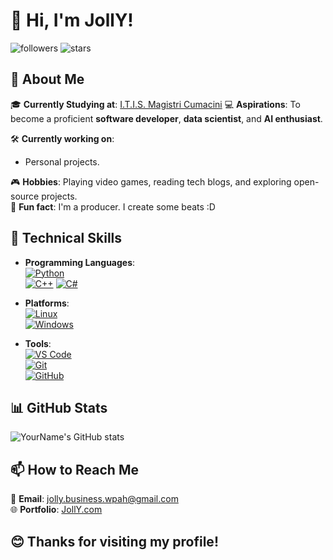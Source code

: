 # 👋 Hi, I'm JollY!  

![followers](https://img.shields.io/github/followers/JollY-prog?style=for-the-badge&logo=github&label=Followers)
![stars](https://img.shields.io/github/stars/JollY-prog?style=for-the-badge&logo=github&label=Stars)


## 🚀 About Me  

🎓 **Currently Studying at**: [I.T.I.S. Magistri Cumacini](https://www.magistricumacini.edu.it/)
💻 **Aspirations**: To become a proficient **software developer**, **data scientist**, and **AI enthusiast**.  

🛠️ **Currently working on**:  
- Personal projects.

🎮 **Hobbies**: Playing video games, reading tech blogs, and exploring open-source projects.  
🎵 **Fun fact**: I'm a producer. I create some beats :D

## 🔧 Technical Skills  
- **Programming Languages**:  
[![Python](https://custom-icon-badges.demolab.com/badge/Python-F7DF1E?style=for-the-badge&logo=python&logoColor=blue)](https://www.python.org/)  
[![C++](https://custom-icon-badges.demolab.com/badge/C++-00599C?style=for-the-badge&logo=cplusplus&logoColor=white)](https://en.wikipedia.org/wiki/C%2B%2B)
[![C#](https://custom-icon-badges.demolab.com/badge/C%23-239120?style=for-the-badge&logo=csharp&logoColor=white)](https://en.wikipedia.org/wiki/C_Sharp_(programming_language))



- **Platforms**:  
[![Linux](https://custom-icon-badges.demolab.com/badge/Linux-000000?style=for-the-badge&logo=linux&logoColor=white)](https://www.linux.org/)  
[![Windows](https://custom-icon-badges.demolab.com/badge/Windows-000000?style=for-the-badge&logo=windows&logoColor=white)](https://www.microsoft.com/en-us/windows)    

- **Tools**:  
[![VS Code](https://custom-icon-badges.demolab.com/badge/VS%20Code-007ACC?style=for-the-badge&logo=visualstudiocode&logoColor=white)](https://code.visualstudio.com/)  
[![Git](https://custom-icon-badges.demolab.com/badge/Git-F05032?style=for-the-badge&logo=git&logoColor=white)](https://git-scm.com/)  
[![GitHub](https://custom-icon-badges.demolab.com/badge/GitHub-181717?style=for-the-badge&logo=github&logoColor=white)](https://github.com/)  

## 📊 GitHub Stats  

![YourName's GitHub stats](https://github-readme-stats.vercel.app/api?username=yourusername&show_icons=true&theme=transparent&cache_seconds=300)  

## 📫 How to Reach Me  
📧 **Email**: [jolly.business.wpah@gmail.com](mailto:jolly.business.wpah@gmail.com)  
🌐 **Portfolio**: [JollY.com](https://jolly-prog.github.io/)

## 😊 Thanks for visiting my profile!
